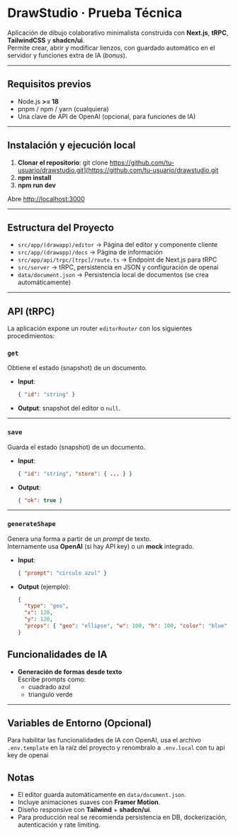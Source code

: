 # DrawStudio · Prueba Técnica

Aplicación de dibujo colaborativo minimalista construida con **Next.js**, **tRPC**, **TailwindCSS** y **shadcn/ui**.  
Permite crear, abrir y modificar lienzos, con guardado automático en el servidor y funciones extra de IA (_bonus_).

---

## Requisitos previos

- Node.js **>= 18**
- pnpm / npm / yarn (cualquiera)
- Una clave de API de OpenAI (opcional, para funciones de IA)

---

## Instalación y ejecución local

1. **Clonar el repositorio**: git clone https://github.com/tu-usuario/drawstudio.git](https://github.com/tu-usuario/drawstudio.git
2. **npm install**
3. **npm run dev**

Abre [http://localhost:3000](http://localhost:3000)

---

## Estructura del Proyecto

- `src/app/(drawapp)/editor` → Página del editor y componente cliente
- `src/app/(drawapp)/docs` → Página de información
- `src/app/api/trpc/[trpc]/route.ts` → Endpoint de Next.js para tRPC
- `src/server` → tRPC, persistencia en JSON y configuración de openai
- `data/document.json` → Persistencia local de documentos (se crea automáticamente)

---

## API (tRPC)

La aplicación expone un router `editorRouter` con los siguientes procedimientos:

### `get`
Obtiene el estado (snapshot) de un documento.

- **Input**:  
  ```json
  { "id": "string" }
  ```
- **Output**: snapshot del editor o `null`.

---

### `save`
Guarda el estado (snapshot) de un documento.

- **Input**:  
  ```json
  { "id": "string", "store": { ... } }
  ```
- **Output**:  
  ```json
  { "ok": true }
  ```

---

### `generateShape`
Genera una forma a partir de un *prompt* de texto.  
Internamente usa **OpenAI** (si hay API key) o un **mock** integrado.

- **Input**:  
  ```json
  { "prompt": "círculo azul" }
  ```
- **Output** (ejemplo):  
  ```json
  {
    "type": "geo",
    "x": 120,
    "y": 120,
    "props": { "geo": "ellipse", "w": 100, "h": 100, "color": "blue" }
  }
  ```

## Funcionalidades de IA

- **Generación de formas desde texto**  
  Escribe prompts como:
  - cuadrado azul
  - triangulo verde

---

##  Variables de Entorno (Opcional)

Para habilitar las funcionalidades de IA con OpenAI, usa el archivo `.env.template` en la raíz del proyecto y
renombralo a `.env.local` con tu api key de openai

##  Notas

- El editor guarda automáticamente en `data/document.json`.
- Incluye animaciones suaves con **Framer Motion**.
- Diseño responsive con **Tailwind** + **shadcn/ui**.
- Para producción real se recomienda persistencia en DB, dockerización, autenticación y rate limiting.
